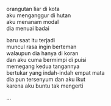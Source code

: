 orangutan liar di kota  
aku menganggur di hutan  
aku menanam modal  
dia menuai badai

baru saat itu terjadi  
muncul rasa ingin berteman  
walaupun dia hanya di koran  
dan aku cuma bermimpi di puisi  
memegang kedua tangannya  
bertukar yang indah-indah empat mata  
dia pun tersenyum dan aku ikut  
karena aku buntu tak mengerti

...

